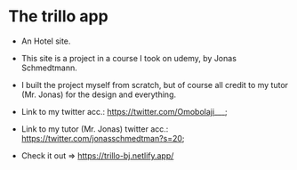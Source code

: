 # The trillo app

- An Hotel site.
- This site is a project in a course I took on udemy, by Jonas Schmedtmann.
- I built the project myself from scratch, but of course all credit to my tutor (Mr. Jonas) for the design and everything.

- Link to my twitter acc.: https://twitter.com/Omobolaji___;
- Link to my tutor (Mr. Jonas) twitter acc.: https://twitter.com/jonasschmedtman?s=20;

- Check it out => https://trillo-bj.netlify.app/
